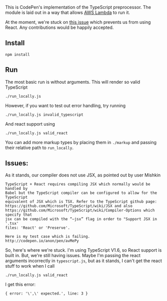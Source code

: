 This is CodePen's implementation of the TypeScript preprocessor.  The module is
laid out in a way that allows [AWS
Lambda](http://docs.aws.amazon.com/lambda/latest/dg/walkthrough-custom-events-create-test-function.html)
to run it.

At the moment, we're stuck on [this issue](#issues) which prevents us from using
React.  Any contributions would be happily accepted.


## Install

```
npm install
```

## Run

The most basic run is without arguments.  This will render so valid TypeScript

```
./run_locally.js
```

However, if you want to test out error handling, try running 

```
./run_locally.js invalid_typescript
```

And react support using

```
./run_locally.js valid_react
```

You can add more markup types by placing them in `./markup` and passing their
relative path to `run_locally`.


## Issues:

As it stands, our compiler does not use JSX, as pointed out by user Mishkin

```
TypeScript + React requires compiling JSX which normally would be handled by
Babel but the TypeScript compiler can be configured to allow for the TypeScript
equivalent of JSX which is TSX. Refer to the TypeScript github page:
https://github.com/Microsoft/TypeScript/wiki/JSX and also
https://github.com/Microsoft/TypeScript/wiki/Compiler-Options which specify that
jsx can be compiled with the “—jsx” flag in order to "Support JSX in '.tsx'
files: 'React' or 'Preserve'.

Here is my test case which is failing. http://codepen.io/anon/pen/avMePy
```

So, here's where we're stuck.  I'm using TypeScript V1.6, so React support is
built in.  But, we're still having issues.  Maybe I'm passing the react
arguments incorrectly in `typescript.js`, but as it stands, I can't get the react
stuff to work when I call

```
./run_locally.js valid_react
```

I get this error:

```
{ error: '\',\' expected.', line: 3 }
```
